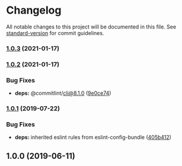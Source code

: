 # Changelog

All notable changes to this project will be documented in this file. See [standard-version](https://github.com/conventional-changelog/standard-version) for commit guidelines.

### [1.0.3](https://github.com/ridakk/base-javascript-project-boilerplate/compare/v1.0.2...v1.0.3) (2021-01-17)

### [1.0.2](https://github.com/ridakk/base-javascript-project-boilerplate/compare/v1.0.1...v1.0.2) (2021-01-17)


### Bug Fixes

* **deps:** @commitlint/cli@8.1.0 ([9e0ce74](https://github.com/ridakk/base-javascript-project-boilerplate/commit/9e0ce74159bb8ceb94de83c1b192718f0c5bd5eb))

### [1.0.1](https://github.com/ridakk/base-javascript-project-boilerplate/compare/v1.0.0...v1.0.1) (2019-07-22)


### Bug Fixes

* **deps:** inherited eslint rules from eslint-config-bundle ([405b412](https://github.com/ridakk/base-javascript-project-boilerplate/commit/405b412))



## 1.0.0 (2019-06-11)
